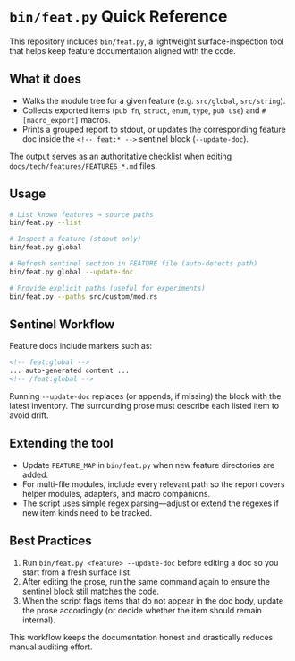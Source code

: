 # `bin/feat.py` Quick Reference

This repository includes `bin/feat.py`, a lightweight surface-inspection tool that helps keep feature documentation aligned with the code.

## What it does

- Walks the module tree for a given feature (e.g. `src/global`, `src/string`).
- Collects exported items (`pub fn`, `struct`, `enum`, `type`, `pub use`) and `#[macro_export]` macros.
- Prints a grouped report to stdout, or updates the corresponding feature doc inside the `<!-- feat:* -->` sentinel block (`--update-doc`).

The output serves as an authoritative checklist when editing `docs/tech/features/FEATURES_*.md` files.

## Usage

```bash
# List known features → source paths
bin/feat.py --list

# Inspect a feature (stdout only)
bin/feat.py global

# Refresh sentinel section in FEATURE file (auto-detects path)
bin/feat.py global --update-doc

# Provide explicit paths (useful for experiments)
bin/feat.py --paths src/custom/mod.rs
```

## Sentinel Workflow

Feature docs include markers such as:

```markdown
<!-- feat:global -->
... auto-generated content ...
<!-- /feat:global -->
```

Running `--update-doc` replaces (or appends, if missing) the block with the latest inventory. The surrounding prose must describe each listed item to avoid drift.

## Extending the tool

- Update `FEATURE_MAP` in `bin/feat.py` when new feature directories are added.
- For multi-file modules, include every relevant path so the report covers helper modules, adapters, and macro companions.
- The script uses simple regex parsing—adjust or extend the regexes if new item kinds need to be tracked.

## Best Practices

1. Run `bin/feat.py <feature> --update-doc` before editing a doc so you start from a fresh surface list.
2. After editing the prose, run the same command again to ensure the sentinel block still matches the code.
3. When the script flags items that do not appear in the doc body, update the prose accordingly (or decide whether the item should remain internal).

This workflow keeps the documentation honest and drastically reduces manual auditing effort.
